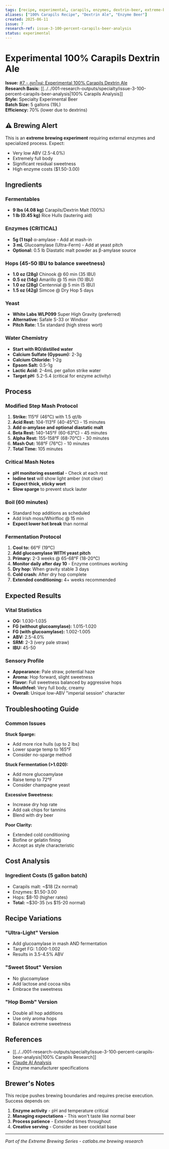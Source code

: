 ```yaml
---
tags: [recipe, experimental, carapils, enzymes, dextrin-beer, extreme-brewing]
aliases: ["100% Carapils Recipe", "Dextrin Ale", "Enzyme Beer"]
created: 2025-06-11
issue: 7
research-ref: issue-3-100-percent-carapils-beer-analysis
status: experimental
---
```


# Experimental 100% Carapils Dextrin Ale

**Issue:** [#7 - สูตรใหม่: Experimental 100% Carapils Dextrin Ale](https://github.com/alchemycat/catlabs.me/issues/7)  
**Research Basis:** [[../../001-research-outputs/specialty/issue-3-100-percent-carapils-beer-analysis|100% Carapils Analysis]]  
**Style:** Specialty Experimental Beer  
**Batch Size:** 5 gallons (19L)  
**Efficiency:** 70% (lower due to dextrins)

## ⚠️ Brewing Alert

This is an **extreme brewing experiment** requiring external enzymes and specialized process. Expect:
- Very low ABV (2.5-4.0%)
- Extremely full body
- Significant residual sweetness
- High enzyme costs ($1.50-3.00)

## Ingredients

### Fermentables
- **9 lbs (4.08 kg)** Carapils/Dextrin Malt (100%)
- **1 lb (0.45 kg)** Rice Hulls (lautering aid)

### Enzymes (CRITICAL)
- **5g (1 tsp)** α-amylase - Add at mash-in
- **3 mL** Glucoamylase (Ultra-Ferm) - Add at yeast pitch
- **Optional:** 0.5 lb Diastatic malt powder as β-amylase source

### Hops (45-50 IBU to balance sweetness)
- **1.0 oz (28g)** Chinook @ 60 min (35 IBU)
- **0.5 oz (14g)** Amarillo @ 15 min (10 IBU)
- **1.0 oz (28g)** Centennial @ 5 min (5 IBU)
- **1.5 oz (42g)** Simcoe @ Dry Hop 5 days

### Yeast
- **White Labs WLP099** Super High Gravity (preferred)
- **Alternative:** Safale S-33 or Windsor
- **Pitch Rate:** 1.5x standard (high stress wort)

### Water Chemistry
- **Start with RO/distilled water**
- **Calcium Sulfate (Gypsum):** 2-3g
- **Calcium Chloride:** 1-2g
- **Epsom Salt:** 0.5-1g
- **Lactic Acid:** 2-4mL per gallon strike water
- **Target pH:** 5.2-5.4 (critical for enzyme activity)

## Process

### Modified Step Mash Protocol

1. **Strike:** 115°F (46°C) with 1.5 qt/lb
2. **Acid Rest:** 104-113°F (40-45°C) - 15 minutes
3. **Add α-amylase and optional diastatic malt**
4. **Beta Rest:** 140-145°F (60-63°C) - 45 minutes
5. **Alpha Rest:** 155-158°F (68-70°C) - 30 minutes
6. **Mash Out:** 168°F (76°C) - 10 minutes
7. **Total Time:** 105 minutes

### Critical Mash Notes
- **pH monitoring essential** - Check at each rest
- **Iodine test** will show light amber (not clear)
- **Expect thick, sticky wort**
- **Slow sparge** to prevent stuck lauter

### Boil (60 minutes)
- Standard hop additions as scheduled
- Add Irish moss/Whirlfloc @ 15 min
- **Expect lower hot break** than normal

### Fermentation Protocol

1. **Cool to:** 66°F (19°C)
2. **Add glucoamylase WITH yeast pitch**
3. **Primary:** 2-3 weeks @ 65-68°F (18-20°C)
4. **Monitor daily after day 10** - Enzyme continues working
5. **Dry hop:** When gravity stable 3 days
6. **Cold crash:** After dry hop complete
7. **Extended conditioning:** 4+ weeks recommended

## Expected Results

### Vital Statistics
- **OG:** 1.030-1.035
- **FG (without glucoamylase):** 1.015-1.020
- **FG (with glucoamylase):** 1.002-1.005
- **ABV:** 2.5-4.0%
- **SRM:** 2-3 (very pale straw)
- **IBU:** 45-50

### Sensory Profile
- **Appearance:** Pale straw, potential haze
- **Aroma:** Hop forward, slight sweetness
- **Flavor:** Full sweetness balanced by aggressive hops
- **Mouthfeel:** Very full body, creamy
- **Overall:** Unique low-ABV "imperial session" character

## Troubleshooting Guide

### Common Issues

**Stuck Sparge:**
- Add more rice hulls (up to 2 lbs)
- Lower sparge temp to 165°F
- Consider no-sparge method

**Stuck Fermentation (>1.020):**
- Add more glucoamylase
- Raise temp to 72°F
- Consider champagne yeast

**Excessive Sweetness:**
- Increase dry hop rate
- Add oak chips for tannins
- Blend with dry beer

**Poor Clarity:**
- Extended cold conditioning
- Biofine or gelatin fining
- Accept as style characteristic

## Cost Analysis

### Ingredient Costs (5 gallon batch)
- Carapils malt: ~$18 (2x normal)
- Enzymes: $1.50-3.00
- Hops: $8-10 (higher rates)
- **Total:** ~$30-35 (vs $15-20 normal)

## Recipe Variations

### "Ultra-Light" Version
- Add glucoamylase in mash AND fermentation
- Target FG: 1.000-1.002
- Results in 3.5-4.5% ABV

### "Sweet Stout" Version
- No glucoamylase
- Add lactose and cocoa nibs
- Embrace the sweetness

### "Hop Bomb" Version
- Double all hop additions
- Use only aroma hops
- Balance extreme sweetness

## References

- [[../../001-research-outputs/specialty/issue-3-100-percent-carapils-beer-analysis|100% Carapils Research]]
- [Claude AI Analysis](https://claude.ai/public/artifacts/e176878a-18b9-4708-a000-eb17d8f49b47)
- Enzyme manufacturer specifications

## Brewer's Notes

This recipe pushes brewing boundaries and requires precise execution. Success depends on:
1. **Enzyme activity** - pH and temperature critical
2. **Managing expectations** - This won't taste like normal beer
3. **Process patience** - Extended times throughout
4. **Creative serving** - Consider as beer cocktail base

---
*Part of the Extreme Brewing Series - catlabs.me brewing research*